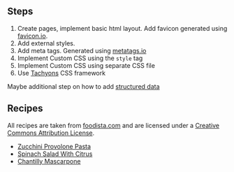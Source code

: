 ## Steps

1. Create pages, implement basic html layout. Add favicon generated using [favicon.io](https://favicon.io).
1. Add external styles.
1. Add meta tags. Generated using [metatags.io](https://metatags.io/)
1. Implement Custom CSS using the `style` tag
1. Implement Custom CSS using separate CSS file
1. Use [Tachyons](http://tachyons.io/) CSS framework

Maybe additional step on how to add [structured data](https://developers.google.com/search/docs/data-types/recipe)

## Recipes

All recipes are taken from [foodista.com](https://www.foodista.com) and are licensed under a [Creative Commons Attribution License](http://creativecommons.org/licenses/by/3.0/).

- [Zucchini Provolone Pasta](https://www.foodista.com/recipe/CQYKXF7V/zucchini-provolone-pasta)
- [Spinach Salad With Citrus](https://www.foodista.com/recipe/Z5N4PTBK/spinach-salad-with-citrus)
- [Chantilly Mascarpone](https://www.foodista.com/recipe/L5MH3QXT/chantilly-mascarpone)
